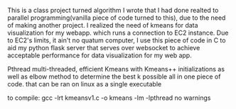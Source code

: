 This is a class project turned algorithm I wrote that I had done realted to parallel programming(vanilla piece of code turned to this), due to the need of making another project. I realized the need of kmeans for data visualization for my webapp. which runs a connection to EC2 instance.
Due to EC2's limits, it ain't no quatum computer, I use this piece of code in C to aid my python flask server that serves over websocket to achieve acceptable performance for data visualization for my web app.

Pthread multi-threaded, efficient Kmeans with Kmeans++ initializations as well as elbow method to determine the best k possible all in one piece of code. that can be ran on linux as a single executable

to compile: gcc -lrt kmeansv1.c -o kmeans -lm -lpthread
no warnings

